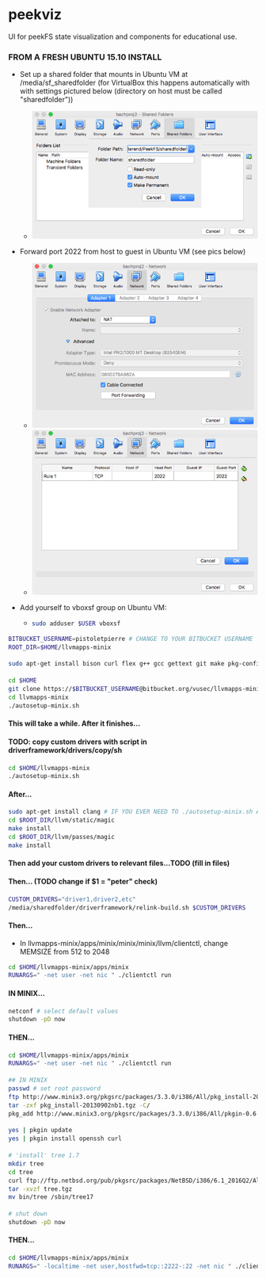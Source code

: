 # peekviz
UI for peekFS state visualization and components for educational use.

### FROM A FRESH UBUNTU 15.10 INSTALL

  * Set up a shared folder that mounts in Ubuntu VM at /media/sf_sharedfolder (for VirtualBox this happens automatically with with settings pictured below (directory on host must be called "sharedfolder"))

    * ![sharedfolder-pic](sharedfolder.png)
  * Forward port 2022 from host to guest in Ubuntu VM (see pics below)
    * ![portforward-pic1](portforward-pic1.png)
    * ![portforward-pic2](portforward-pic2.png)
  * Add yourself to vboxsf group on Ubuntu VM:
    * ```sh
      sudo adduser $USER vboxsf
      ```

```sh
BITBUCKET_USERNAME=pistoletpierre # CHANGE TO YOUR BITBUCKET USERNAME
ROOT_DIR=$HOME/llvmapps-minix

sudo apt-get install bison curl flex g++ gcc gettext git make pkg-config python ssh subversion zlib1g-dev

cd $HOME
git clone https://$BITBUCKET_USERNAME@bitbucket.org/vusec/llvmapps-minix
cd llvmapps-minix
./autosetup-minix.sh
```
#### This will take a while. After it finishes...

#### TODO: copy custom drivers with script in driverframework/drivers/copy/sh
```sh
cd $HOME/llvmapps-minix
./autosetup-minix.sh
```

#### After...

```sh
sudo apt-get install clang # IF YOU EVER NEED TO ./autosetup-minix.sh AGAIN, MAKE SURE TO UNINSTALL CLANG (not tested yet but hypothesized by process of elimination)
cd $ROOT_DIR/llvm/static/magic
make install
cd $ROOT_DIR/llvm/passes/magic
make install
```

#### Then add your custom drivers to relevant files...TODO (fill in files)

#### Then... (TODO change if $1 = "peter" check)
```sh
CUSTOM_DRIVERS="driver1,driver2,etc"
/media/sharedfolder/driverframework/relink-build.sh $CUSTOM_DRIVERS
```

#### Then...
 * In llvmapps-minix/apps/minix/minix/minix/llvm/clientctl, change MEMSIZE from 512 to 2048

```sh
cd $HOME/llvmapps-minix/apps/minix
RUNARGS=" -net user -net nic " ./clientctl run
```
#### IN MINIX...
```sh
netconf # select default values
shutdown -pD now
```


#### THEN...
```sh
cd $HOME/llvmapps-minix/apps/minix
RUNARGS=" -net user -net nic " ./clientctl run

## IN MINIX
passwd # set root password
ftp http://www.minix3.org/pkgsrc/packages/3.3.0/i386/All/pkg_install-20130902nb1.tgz
tar -zxf pkg_install-20130902nb1.tgz -C/
pkg_add http://www.minix3.org/pkgsrc/packages/3.3.0/i386/All/pkgin-0.6.4nb5.tgz

yes | pkgin update
yes | pkgin install openssh curl

# 'install' tree 1.7
mkdir tree
cd tree
curl ftp://ftp.netbsd.org/pub/pkgsrc/packages/NetBSD/i386/6.1_2016Q2/All/tree-1.7.0.tgz -o tree.tgz
tar -xvzf tree.tgz
mv bin/tree /sbin/tree17

# shut down
shutdown -pD now
```

#### THEN...
```sh
cd $HOME/llvmapps-minix/apps/minix
RUNARGS=" -localtime -net user,hostfwd=tcp::2222-:22 -net nic " ./clientctl run
```
